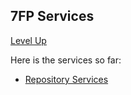 ## 7FP Services ##

[Level Up](../README.md)

Here is the services so far:

* [Repository Services](repository-services-01/README.md)